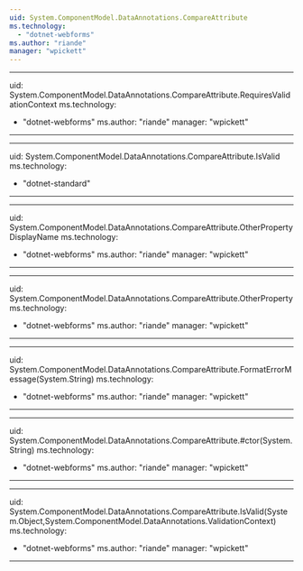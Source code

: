 ```yaml
---
uid: System.ComponentModel.DataAnnotations.CompareAttribute
ms.technology: 
  - "dotnet-webforms"
ms.author: "riande"
manager: "wpickett"
---
```


---
uid: System.ComponentModel.DataAnnotations.CompareAttribute.RequiresValidationContext
ms.technology: 
  - "dotnet-webforms"
ms.author: "riande"
manager: "wpickett"
---

---
uid: System.ComponentModel.DataAnnotations.CompareAttribute.IsValid
ms.technology: 
  - "dotnet-standard"
---

---
uid: System.ComponentModel.DataAnnotations.CompareAttribute.OtherPropertyDisplayName
ms.technology: 
  - "dotnet-webforms"
ms.author: "riande"
manager: "wpickett"
---

---
uid: System.ComponentModel.DataAnnotations.CompareAttribute.OtherProperty
ms.technology: 
  - "dotnet-webforms"
ms.author: "riande"
manager: "wpickett"
---

---
uid: System.ComponentModel.DataAnnotations.CompareAttribute.FormatErrorMessage(System.String)
ms.technology: 
  - "dotnet-webforms"
ms.author: "riande"
manager: "wpickett"
---

---
uid: System.ComponentModel.DataAnnotations.CompareAttribute.#ctor(System.String)
ms.technology: 
  - "dotnet-webforms"
ms.author: "riande"
manager: "wpickett"
---

---
uid: System.ComponentModel.DataAnnotations.CompareAttribute.IsValid(System.Object,System.ComponentModel.DataAnnotations.ValidationContext)
ms.technology: 
  - "dotnet-webforms"
ms.author: "riande"
manager: "wpickett"
---

